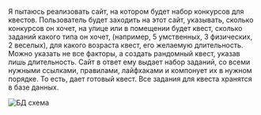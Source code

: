 Я пытаюсь реализовать сайт, на котором будет набор конкурсов для квестов. Пользователь будет заходить на этот сайт, указывать, сколько конкурсов он хочет, на улице или в помещении будет квест, сколько заданий какого типа он хочет, (например, 5 умственных, 3 физических, 2 веселых), для какого возраста квест, его желаемую длительность. Можно указать не все факторы, а создать рандомный квест, указав лишь длительность. Сайт в ответ ему выдает набор заданий, со всеми нужными ссылками, правилами, лайфхаками и компонует их в нужном порядке. То есть, дает готовый квест. Все задания для квеста хранятся в базе данных.

![БД схема](https://sun9-79.userapi.com/impg/N9r3Jwqz5qUY1-5ZDjOAE_zJpMY4XpnLbM4wIg/6bpc44Odi54.jpg?size=914x680&quality=95&sign=f69fa1cd9b5fb7d5e69decc62756da8d&type=album)
